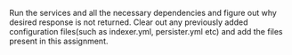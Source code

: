 Run the services and all the necessary dependencies and figure out why desired response is not returned.
Clear out any previously added configuration files(such as indexer.yml, persister.yml etc) and add the files present in this assignment.